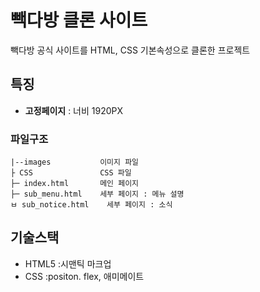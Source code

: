 # 빽다방 클론 사이트 
빽다방 공식 사이트를 HTML, CSS 기본속성으로 클론한 프로젝트

## 특징
- **고정페이지** : 너비 1920PX

### 파일구조
```
|--images           이미지 파일
├ CSS               CSS 파일
├─ index.html       메인 페이지
├─ sub_menu.html    세부 페이지 : 메뉴 설명
ㅂ sub_notice.html    세부 페이지 : 소식
```

## 기술스택
- HTML5 :시맨틱 마크업
- CSS :positon. flex, 애미메이트